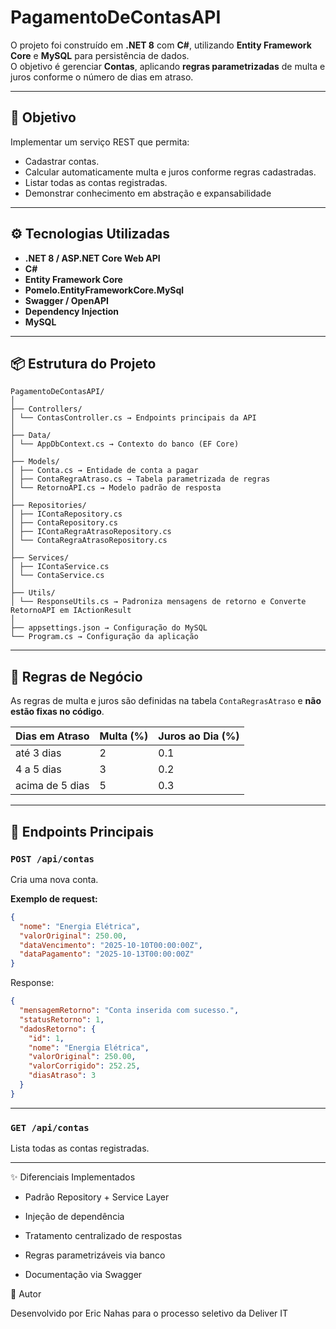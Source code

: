 # PagamentoDeContasAPI

O projeto foi construído em **.NET 8** com **C#**, utilizando **Entity Framework Core** e **MySQL** para persistência de dados.  
O objetivo é gerenciar **Contas**, aplicando **regras parametrizadas** de multa e juros conforme o número de dias em atraso.

---

## 🧠 Objetivo

Implementar um serviço REST que permita:
- Cadastrar contas.  
- Calcular automaticamente multa e juros conforme regras cadastradas.  
- Listar todas as contas registradas.  
- Demonstrar conhecimento em abstração e expansabilidade

---

## ⚙️ Tecnologias Utilizadas

- **.NET 8 / ASP.NET Core Web API**
- **C#**
- **Entity Framework Core**
- **Pomelo.EntityFrameworkCore.MySql**
- **Swagger / OpenAPI**
- **Dependency Injection**
- **MySQL**

---

## 📦 Estrutura do Projeto
```
PagamentoDeContasAPI/
│
├── Controllers/
│ └── ContasController.cs → Endpoints principais da API
│
├── Data/
│ └── AppDbContext.cs → Contexto do banco (EF Core)
│
├── Models/
│ ├── Conta.cs → Entidade de conta a pagar
│ ├── ContaRegraAtraso.cs → Tabela parametrizada de regras
│ └── RetornoAPI.cs → Modelo padrão de resposta
│
├── Repositories/
│ ├── IContaRepository.cs
│ ├── ContaRepository.cs
│ ├── IContaRegraAtrasoRepository.cs
│ └── ContaRegraAtrasoRepository.cs
│
├── Services/
│ ├── IContaService.cs
│ └── ContaService.cs
│
├── Utils/
│ └── ResponseUtils.cs → Padroniza mensagens de retorno e Converte RetornoAPI em IActionResult
│
├── appsettings.json → Configuração do MySQL
└── Program.cs → Configuração da aplicação
```
---

## 🧩 Regras de Negócio

As regras de multa e juros são definidas na tabela `ContaRegrasAtraso` e **não estão fixas no código**.

| Dias em Atraso | Multa (%) | Juros ao Dia (%) |
|-----------------|------------|------------------|
| até 3 dias      | 2          | 0.1              |
| 4 a 5 dias      | 3          | 0.2              |
| acima de 5 dias | 5          | 0.3              |

---

## 🧪 Endpoints Principais

### `POST /api/contas`
Cria uma nova conta.

**Exemplo de request:**
```json
{
  "nome": "Energia Elétrica",
  "valorOriginal": 250.00,
  "dataVencimento": "2025-10-10T00:00:00Z",
  "dataPagamento": "2025-10-13T00:00:00Z"
}
```
Response:

```json
{
  "mensagemRetorno": "Conta inserida com sucesso.",
  "statusRetorno": 1,
  "dadosRetorno": {
    "id": 1,
    "nome": "Energia Elétrica",
    "valorOriginal": 250.00,
    "valorCorrigido": 252.25,
    "diasAtraso": 3
  }
}
```

---

### `GET /api/contas`

Lista todas as contas registradas.

---

✨ Diferenciais Implementados

- Padrão Repository + Service Layer

- Injeção de dependência 

- Tratamento centralizado de respostas

- Regras parametrizáveis via banco

- Documentação via Swagger

👤 Autor

Desenvolvido por Eric Nahas
para o processo seletivo da Deliver IT

